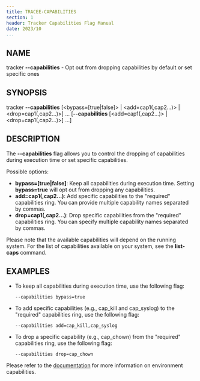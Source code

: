 ```yaml
---
title: TRACEE-CAPABILITIES
section: 1
header: Tracker Capabilities Flag Manual
date: 2023/10
...
```


## NAME

tracker **\-\-capabilities** - Opt out from dropping capabilities by default or set specific ones

## SYNOPSIS

tracker **\-\-capabilities** [<bypass=[true|false]\> | <add=cap1(,cap2...)\> | <drop=cap1(,cap2...)\>] ... [**\-\-capabilities** [<add=cap1(,cap2...)\> | <drop=cap1(,cap2...)\>] ...]

## DESCRIPTION

The **\-\-capabilities** flag allows you to control the dropping of capabilities during execution time or set specific capabilities.

Possible options:

- **bypass=[true|false]**: Keep all capabilities during execution time. Setting **bypass=true** will opt out from dropping any capabilities.
- **add=cap1(,cap2...)**: Add specific capabilities to the "required" capabilities ring. You can provide multiple capability names separated by commas.
- **drop=cap1(,cap2...)**: Drop specific capabilities from the "required" capabilities ring. You can specify multiple capability names separated by commas.

Please note that the available capabilities will depend on the running system. For the list of capabilities available on your system, see the **list-caps** command.

## EXAMPLES

- To keep all capabilities during execution time, use the following flag:

  ```console
  --capabilities bypass=true
  ```

- To add specific capabilities (e.g., cap_kill and cap_syslog) to the "required" capabilities ring, use the following flag:

  ```console
  --capabilities add=cap_kill,cap_syslog
  ```

- To drop a specific capability (e.g., cap_chown) from the "required" capabilities ring, use the following flag:

  ```console
  --capabilities drop=cap_chown
  ```

Please refer to the [documentation](../advanced/dropping-capabilities.md) for more information on environment capabilities.
